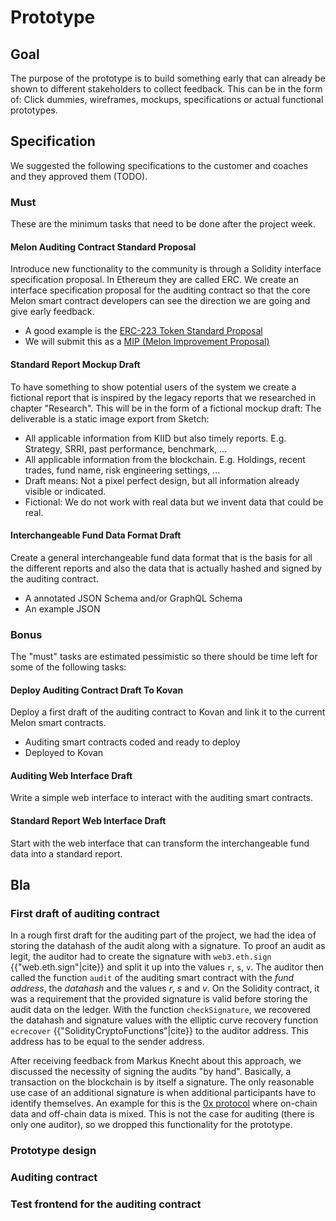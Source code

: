 # Prototype

## Goal

The purpose of the prototype is to build something early that can already be shown to different
stakeholders to collect feedback. This can be in the form of: Click dummies, wireframes, mockups, specifications
or actual functional prototypes.

## Specification

We suggested the following specifications to the customer and coaches and they approved them (TODO).

### Must

These are the minimum tasks that need to be done after the project week.

#### Melon Auditing Contract Standard Proposal

Introduce new functionality to the community is through a Solidity interface specification proposal. In Ethereum they are called ERC. We create an interface specification proposal for the auditing contract so that the core Melon smart contract developers can see the direction we are going and give early feedback.

* A good example is the [ERC-223 Token Standard Proposal](https://github.com/ethereum/EIPs/issues/223)
* We will submit this as a [MIP (Melon Improvement Proposal)](https://github.com/melonproject/MIP/issues)

#### Standard Report Mockup Draft

To have something to show potential users of the system we create a fictional report that is inspired by the legacy reports that we researched in chapter "Research". This will be in the form of a fictional mockup draft: The deliverable is a static image export from Sketch:

* All applicable information from KIID but also timely reports. E.g. Strategy, SRRI, past performance, benchmark, ...
* All applicable information from the blockchain. E.g. Holdings, recent trades, fund name, risk engineering settings, ...
* Draft means: Not a pixel perfect design, but all information already visible or indicated.
* Fictional: We do not work with real data but we invent data that could be real.

#### Interchangeable Fund Data Format Draft

Create a general interchangeable fund data format that is the basis for all the different reports and also the data that is actually hashed and signed by the auditing contract.

* A annotated JSON Schema and/or GraphQL Schema
* An example JSON

### Bonus

The "must" tasks are estimated pessimistic so there should be time left for some of the following tasks:

#### Deploy Auditing Contract Draft To Kovan

Deploy a first draft of the auditing contract to Kovan and link it to the current Melon smart contracts.

* Auditing smart contracts coded and ready to deploy
* Deployed to Kovan

#### Auditing Web Interface Draft

Write a simple web interface to interact with the auditing smart contracts.

#### Standard Report Web Interface Draft

Start with the web interface that can transform the interchangeable fund data into a standard report.

## Bla

### First draft of auditing contract

In a rough first draft for the auditing part of the project, we had the idea of storing the datahash of the audit along with a signature. To proof an audit as legit, the auditor had to create the signature with `web3.eth.sign` {{"web.eth.sign"|cite}} and split it up into the values `r`, `s`, `v`.
The auditor then called the function `audit` of the auditing smart contract with the _fund address_, the _datahash_ and the values _r_, _s_ and _v_.
On the Solidity contract, it was a requirement that the provided signature is valid before storing the audit data on the ledger. With the function `checkSignature`, we recovered the datahash and signature values with the elliptic curve recovery function `ecrecover` {{"SolidityCryptoFunctions"|cite}} to the auditor address. This address has to be equal to the sender address.

After receiving feedback from Markus Knecht about this approach, we discussed the necessity of signing the audits "by hand". Basically, a transaction on the blockchain is by itself a signature. The only reasonable use case of an additional signature is when additional participants have to identify themselves. An example for this is the [0x protocol](https://0xproject.com/) where on-chain data and off-chain data is mixed. This is not the case for auditing (there is only one auditor), so we dropped this functionality for the prototype.

### Prototype design

### Auditing contract

### Test frontend for the auditing contract
